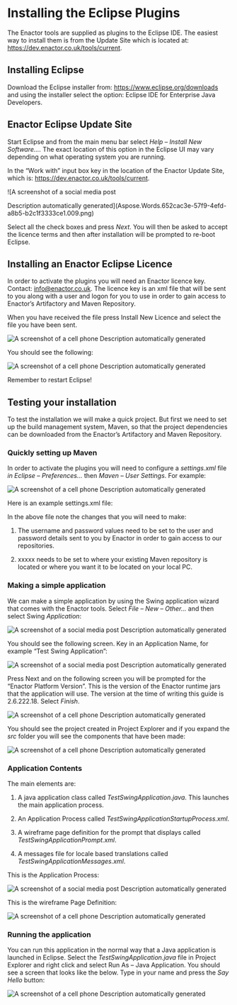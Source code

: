 ﻿# Installing the Eclipse Plugins
The Enactor tools are supplied as plugins to the Eclipse IDE. The easiest way to install them is from the Update Site which is located at: <https://dev.enactor.co.uk/tools/current>.

## **Installing Eclipse**
Download the Eclipse installer from: <https://www.eclipse.org/downloads> and using the installer select the option: Eclipse IDE for Enterprise Java Developers.

## **Enactor Eclipse Update Site**
Start Eclipse and from the main menu bar select *Help – Install New Software….* The exact location of this option in the Eclipse UI may vary depending on what operating system you are running.

In the “Work with” input box key in the location of the Enactor Update Site, which is: <https://dev.enactor.co.uk/tools/current>.


![A screenshot of a social media post

Description automatically generated](Aspose.Words.652cac3e-57f9-4efd-a8b5-b2c1f3333ce1.009.png)

Select all the check boxes and press *Next*. You will then be asked to accept the licence terms and then after installation will be prompted to re-boot Eclipse.

## **Installing an Enactor Eclipse Licence**
In order to activate the plugins you will need an Enactor licence key. Contact: <info@enactor.co.uk>. The licence key is an xml file that will be sent to you along with a user and logon for you to use in order to gain access to Enactor’s Artifactory and Maven Repository.

When you have received the file press Install New Licence and select the file you have been sent.

![A screenshot of a cell phone Description automatically generated](./Images/Aspose.Words.652cac3e-57f9-4efd-a8b5-b2c1f3333ce1.010.png)


You should see the following:

![A screenshot of a cell phone Description automatically generated](./Images/Aspose.Words.652cac3e-57f9-4efd-a8b5-b2c1f3333ce1.011.png)

Remember to restart Eclipse!

## **Testing your installation**
To test the installation we will make a quick project. But first we need to set up the build management system, Maven, so that the project dependencies can be downloaded from the Enactor’s Artifactory and Maven Repository.

### Quickly setting up Maven
In order to activate the plugins you will need to configure a *settings.xml* file *in Eclipse – Preferences…* then *Maven – User Settings*. For example:

![A screenshot of a cell phone Description automatically generated](./Images/Aspose.Words.652cac3e-57f9-4efd-a8b5-b2c1f3333ce1.012.png)


Here is an example settings.xml file:



In the above file note the changes that you will need to make:

1. The username and password values need to be set to the user and password details sent to you by Enactor in order to gain access to our repositories.

1. <localRepository>xxxxx</localRepository> needs to be set to where your existing Maven repository is located or where you want it to be located on your local PC.


### Making a simple application
We can make a simple application by using the Swing application wizard that comes with the Enactor tools. Select *File – New – Other…* and then select Swing *Application*:

![A screenshot of a social media post Description automatically generated](./Images/Aspose.Words.652cac3e-57f9-4efd-a8b5-b2c1f3333ce1.013.png)


You should see the following screen. Key in an Application Name, for example “Test Swing Application”:

![A screenshot of a social media post Description automatically generated](./Images/Aspose.Words.652cac3e-57f9-4efd-a8b5-b2c1f3333ce1.014.png)

Press Next and on the following screen you will be prompted for the “Enactor Platform Version”. This is the version of the Enactor runtime jars that the application will use. The version at the time of writing this guide is 2.6.222.18. Select *Finish*.

![A screenshot of a cell phone Description automatically generated](./Images/Aspose.Words.652cac3e-57f9-4efd-a8b5-b2c1f3333ce1.015.png)

You should see the project created in Project Explorer and if you expand the *src* folder you will see the components that have been made:

![A screenshot of a cell phone Description automatically generated](./Images/Aspose.Words.652cac3e-57f9-4efd-a8b5-b2c1f3333ce1.016.png)


### Application Contents
The main elements are:

1. A java application class called *TestSwingApplication.java*. This launches the main application process.

1. An Application Process called *TestSwingApplicationStartupProcess.xml*.

1. A wireframe page definition for the prompt that displays called *TestSwingApplicationPrompt.xml*.

1. A messages file for locale based translations called *TestSwingApplicationMessages.xml*.



This is the Application Process:

![A screenshot of a social media post Description automatically generated](./Images/Aspose.Words.652cac3e-57f9-4efd-a8b5-b2c1f3333ce1.017.png)


This is the wireframe Page Definition:

![A screenshot of a cell phone Description automatically generated](./Images/Aspose.Words.652cac3e-57f9-4efd-a8b5-b2c1f3333ce1.018.png)

### Running the application
You can run this application in the normal way that a Java application is launched in Eclipse. Select the *TestSwingApplication.java* file in Project Explorer and right click and select Run As – Java Application. You should see a screen that looks like the below. Type in your name and press the *Say Hello* button:

![A screenshot of a cell phone Description automatically generated](./Images/Aspose.Words.652cac3e-57f9-4efd-a8b5-b2c1f3333ce1.019.png)

